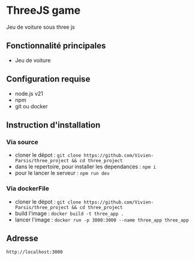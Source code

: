 # ThreeJS game
Jeu de voiture sous three js

## Fonctionnalité principales
- Jeu de voiture

## Configuration requise
- node.js v21
- npm
- git ou docker

## Instruction d'installation

### Via source

- cloner le dépot : `git clone https://github.com/Vivien-Parsis/three_project && cd three_project`
- dans le repertoire, pour installer les dependances : `npm i`
- pour le lancer le serveur : `npm run dev`

### Via dockerFile

- cloner le dépot : `git clone https://github.com/Vivien-Parsis/three_project && cd three_project`
- build l'image : `docker build -t three_app .`
- lancer l'image : `docker run -p 3000:3000 --name three_app three_app`

## Adresse

`http://localhost:3000`